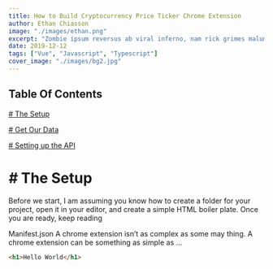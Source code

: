```yaml
---
title: How to Build Cryptocurrency Price Ticker Chrome Extension
author: Ethan Chiasson
image: "./images/ethan.png"
excerpt: "Zombie ipsum reversus ab viral inferno, nam rick grimes malum cerebro. De carne lumbering animata corpora quaeritis."
date: 2019-12-12
tags: ["Vue", "Javascript", "Typescript"]
cover_image: "./images/bg2.jpg"
---
```


<div class="toc">

## Table Of Contents

<div class="tocList">

[# The Setup](#-the-setup)

[# Get Our Data](#-getting-our-data)

[# Setting up the API](#-setting-up-the-api)

</div>
</div>

# _#_ The Setup

Before we start, I am assuming you know how to create a folder for your project, open it in your editor, and create a simple HTML boiler plate. Once you are ready, keep reading

Manifest.json
A chrome extension isn’t as complex as some may thing. A chrome extension can be something as simple as ...

```html
<h1>Hello World</h1>
```

